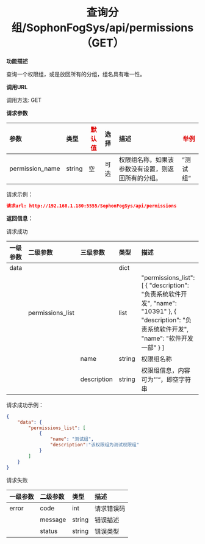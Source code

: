 # <center>查询分组/SophonFogSys/api/permissions（GET）</center>

**功能描述**

查询一个权限组，或是放回所有的分组，组名具有唯一性。

**调用URL**

调用方法: GET

**请求参数**

| 参数            | 类型   | <font color="#dd0000">默认值</font> | 选择 | 描述                                               | <font color="#dd0000">举例</font> |
| :-------------- | :----- | ----------------------------------- | :--- | :------------------------------------------------- | --------------------------------- |
| permission_name | string | 空                                  | 可选 | 权限组名称，如果该参数没有设置，则返回所有的分组。 | ”测试组“                          |

请求示例：

```json
请求url: http://192.168.1.180:5555/SophonFogSys/api/permissions
```



**返回信息：**

请求成功

| 一级参数 | 二级参数         | 三级参数    | 类型   | 描述                                                         |
| :------- | :--------------- | :---------- | :----- | :----------------------------------------------------------- |
| data     |                  |             | dict   |                                                              |
|          | permissions_list |             | list   | "permissions_list": [  {  "description": "负责系统软件开发", "name": "10391" },  {  "description": "负责系统软件开发", "name": "软件开发一部" }  ] |
|          |                  | name        | string | 权限组名称                                                   |
|          |                  | description | string | 权限组信息，内容可为‘”“，即空字符串                          |

请求成功示例：

```json
{
    "data": {
        "permissions_list": [
            {
                "name": "测试组",
                "description":"该权限组为测试权限组"
            }
        ]
    }
}
```

请求失败

| 一级参数 | 二级参数 | 类型   | 描述       |
| :------- | :------- | :----- | :--------- |
| error    | code     | int    | 请求错误码 |
|          | message  | string | 错误描述   |
|          | status   | string | 错误类型   |
